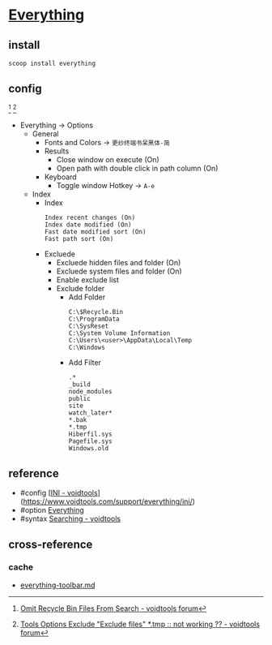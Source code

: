 # [Everything](https://www.voidtools.com/)

## install

```sh
scoop install everything
```

## config

[^1] [^2]

- Everything → Options
	- General
		- Fonts and Colors → `更纱终端书呆黑体-简`
		- Results
			- Close window on execute (On)
			- Open path with double click in path column (On)
		- Keyboard
			- Toggle window Hotkey → `A-e`
	- Index
		- Index
			```
			Index recent changes (On)
			Index date modified (On)
			Fast date modified sort (On)
			Fast path sort (On)
			```
		- Excluede
			- Excluede hidden files and folder (On)
			- Excluede system files and folder (On)
			- Enable exclude list
			- Exclude folder
				- Add Folder
					```
					C:\$Recycle.Bin
					C:\ProgramData
					C:\SysReset
					C:\System Volume Information
					C:\Users\<user>\AppData\Local\Temp
					C:\Windows
					```
				- Add Filter
					```
					.*
					_build
					node_modules
					public
					site
					watch_later*
					*.bak
					*.tmp
					Hiberfil.sys
					Pagefile.sys
					Windows.old
					```

## reference

- #config [[INI - voidtools](https://www.voidtools.com/support/everything/ini/)](https://www.voidtools.com/support/everything/ini/)
- #option [Everything](https://www.voidtools.com/support/everything/searching/)
- #syntax [Searching - voidtools](https://www.voidtools.com/support/everything/searching/)

## cross-reference

### cache

- [everything-toolbar.md](/opt/_windows/everything/everything-toolbar.md)

[^1]: [Omit Recycle Bin Files From Search - voidtools forum](https://www.voidtools.com/forum/viewtopic.php?t=6454)
[^2]: [Tools Options Exclude "Exclude files" *.tmp :: not working ?? - voidtools forum](https://www.voidtools.com/forum/viewtopic.php?t=11617)
